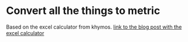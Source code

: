 # Convert all the things to metric

Based on the excel calculator from khymos.
[link to the blog post with the excel calculator](https://blog.khymos.org/2014/01/23/volume-to-weight-calculator-for-the-kitchen/)
